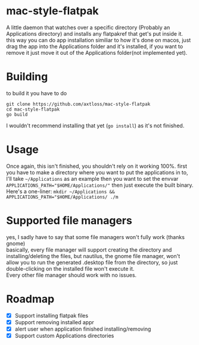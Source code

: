 # mac-style-flatpak
A little daemon that watches over a specific directory (Probably an Applications directory) and installs any flatpakref that get's put inside it. <br>
this way you can do app installation similiar to how it's done on macos, just drag the app into the Applications folder and it's installed, if you want to remove it just move it out of the Applications folder(not implemented yet).

# Building
to build it you have to do 
```
git clone https://github.com/axtloss/mac-style-flatpak
cd mac-style-flatpak
go build
```
I wouldn't recommend installing that yet (`go install`) as it's not finished.

# Usage
Once again, this isn't finished, you shouldn't rely on it working 100%.
first you have to make a directory where you want to put the applications in to, I'll take `~/Applications` as an example
then you want to set the envvar `APPLICATIONS_PATH="$HOME/Applications/"`
then just execute the built binary.
Here's a one-liner:
`mkdir ~/Applications && APPLICATIONS_PATH="$HOME/Applications/ ./m`

# Supported file managers
yes, I sadly have to say that some file managers won't fully work (thanks gnome) <br>
basically, every file manager will support creating the directory and installing/deleting the files, but nautilus, the gnome file manager, won't allow you to run the generated .desktop file from the directory, so just double-clicking on the installed file won't execute it. <br>
Every other file manager should work with no issues.

# Roadmap
- [x] Support installing flatpak files <br>
- [x] Support removing installed appr <br>
- [x] alert user when application finished installing/removing <br>
- [x] Support custom Applications directories <br>
